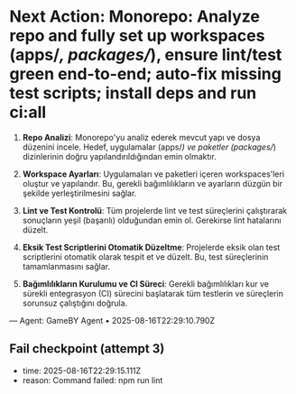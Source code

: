 # Next Action: Monorepo: Analyze repo and fully set up workspaces (apps/*, packages/*), ensure lint/test green end-to-end; auto-fix missing test scripts; install deps and run ci:all

1. **Repo Analizi**: Monorepo'yu analiz ederek mevcut yapı ve dosya düzenini incele. Hedef, uygulamalar (apps/*) ve paketler (packages/*) dizinlerinin doğru yapılandırıldığından emin olmaktır.

2. **Workspace Ayarları**: Uygulamaları ve paketleri içeren workspaces'leri oluştur ve yapılandır. Bu, gerekli bağımlılıkların ve ayarların düzgün bir şekilde yerleştirilmesini sağlar.

3. **Lint ve Test Kontrolü**: Tüm projelerde lint ve test süreçlerini çalıştırarak sonuçların yeşil (başarılı) olduğundan emin ol. Gerekirse lint hatalarını düzelt.

4. **Eksik Test Scriptlerini Otomatik Düzeltme**: Projelerde eksik olan test scriptlerini otomatik olarak tespit et ve düzelt. Bu, test süreçlerinin tamamlanmasını sağlar.

5. **Bağımlılıkların Kurulumu ve CI Süreci**: Gerekli bağımlılıkları kur ve sürekli entegrasyon (CI) sürecini başlatarak tüm testlerin ve süreçlerin sorunsuz çalıştığını doğrula.

— Agent: GameBY Agent • 2025-08-16T22:29:10.790Z


## Fail checkpoint (attempt 3)
- time: 2025-08-16T22:29:15.111Z
- reason: Command failed: npm run lint
